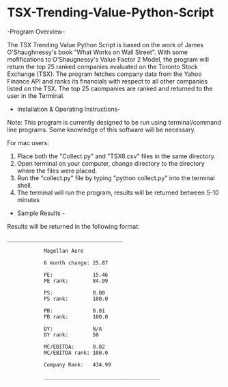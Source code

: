 # TSX-Trending-Value-Python-Script

-Program Overview-

The TSX Trending Value Python Script is based on the work of James O'Shaughnessy's book "What Works on Wall Street".
With some mofifications to O'Shaugnessy's Value Factor 2 Model, the program will return the top 25 ranked companies evaluated on
the Toronto Stock Exchange (TSX). The program fetches company data from the Yahoo Finance API and ranks its financials with respect 
to all other companies listed on the TSX. The top 25 caompanies are ranked and returned to the user in the Terminal.

- Installation & Operating Instructions- 

Note: This program is currently designed to be run using terminal/command line programs. Some knowledge of this software will be necessary.

For mac users:
  1. Place both the "Collect.py" and "TSX6.csv" files in the same directory.
  2. Open terminal on your computer, change directory to the directory where the files were placed.
  3. Run the "collect.py" file by typing "python collect.py" into the terminal shell.
  4. The terminal will run the program, results will be returned between 5-10 minutes
  
  - Sample Results - 
  
  Results will be returned in the following format:
  
  	______________________________________   

				Magellan Aero
				
				6 month change: 25.87
				
				PE:             15.46
				PE rank:        84.99
			
				PS:             0.00
				PS rank:        100.0
			 
				PB:             0.01
				PB rank:        100.0
				
				DY:             N/A
				DY rank:        50
				
				MC/EBITDA:      0.02
				MC/EBITDA rank: 100.0
			
				Company Rank:   434.99
			
				______________________________________   
  
  






